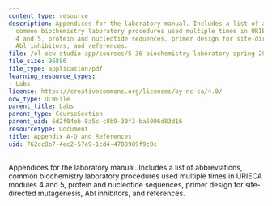 ```yaml
---
content_type: resource
description: Appendices for the laboratory manual. Includes a list of abbreviations,
  common biochemistry laboratory procedures used multiple times in URIECA modules
  4 and 5, protein and nucleotide sequences, primer design for site-directed mutagenesis,
  Abl inhibitors, and references.
file: /ol-ocw-studio-app/courses/5-36-biochemistry-laboratory-spring-2009/762cc8b74ec257e91cd44708989f9c0c_apadnrefrnce.pdf
file_size: 96886
file_type: application/pdf
learning_resource_types:
- Labs
license: https://creativecommons.org/licenses/by-nc-sa/4.0/
ocw_type: OCWFile
parent_title: Labs
parent_type: CourseSection
parent_uid: 6d2f04eb-8a5c-c8b9-30f3-ba5006d83d16
resourcetype: Document
title: Appendix A-D and References
uid: 762cc8b7-4ec2-57e9-1cd4-4708989f9c0c
---
```

Appendices for the laboratory manual. Includes a list of abbreviations, common biochemistry laboratory procedures used multiple times in URIECA modules 4 and 5, protein and nucleotide sequences, primer design for site-directed mutagenesis, Abl inhibitors, and references.